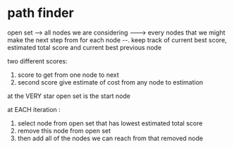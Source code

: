 # path finder

open set --> all nodes we are considering ---> every nodes that we might make the next step from 
for each node --. keep track of current best score, estimated total score and current best previous node 

two different scores:
1. score to get from one node to next 
2. second score give estimate of cost from any node to estimation 

at the VERY star 
open set is the start node 

at EACH iteration : 
1. select node from open set that has lowest estimated total score 
2. remove this node from open set
3. then add all of the nodes we can reach from that removed node 
